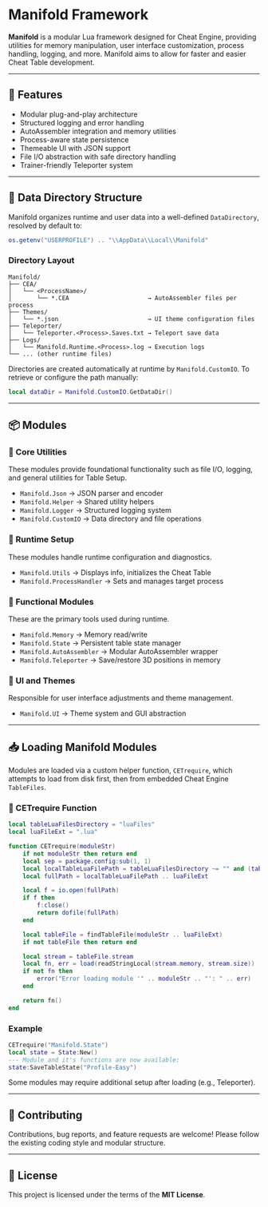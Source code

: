 # Manifold Framework

**Manifold** is a modular Lua framework designed for Cheat Engine, providing utilities for memory manipulation, user interface customization, process handling, logging, and more. Manifold aims to allow for faster and easier Cheat Table development.

---

## 🚀 Features

- Modular plug-and-play architecture
- Structured logging and error handling
- AutoAssembler integration and memory utilities
- Process-aware state persistence
- Themeable UI with JSON support
- File I/O abstraction with safe directory handling
- Trainer-friendly Teleporter system

---

## 📁 Data Directory Structure

Manifold organizes runtime and user data into a well-defined `DataDirectory`, resolved by default to:

```lua
os.getenv("USERPROFILE") .. "\\AppData\\Local\\Manifold"
```

### Directory Layout
```
Manifold/
├── CEA/
│   └── <ProcessName>/
│       └── *.CEA                      → AutoAssembler files per process
├── Themes/
│   └── *.json                         → UI theme configuration files
├── Teleporter/
│   └── Teleporter.<Process>.Saves.txt → Teleport save data
├── Logs/
│   └── Manifold.Runtime.<Process>.log → Execution logs
└── ... (other runtime files)
```

Directories are created automatically at runtime by `Manifold.CustomIO`. To retrieve or configure the path manually:

```lua
local dataDir = Manifold.CustomIO.GetDataDir()
```

---


## 📦 Modules

### 🔧 Core Utilities
These modules provide foundational functionality such as file I/O, logging, and general utilities for Table Setup.

- `Manifold.Json` → JSON parser and encoder
- `Manifold.Helper` → Shared utility helpers
- `Manifold.Logger` → Structured logging system
- `Manifold.CustomIO` → Data directory and file operations

### 🧰 Runtime Setup
These modules handle runtime configuration and diagnostics.

- `Manifold.Utils` → Displays info, initializes the Cheat Table
- `Manifold.ProcessHandler` → Sets and manages target process

### 🧠 Functional Modules
These are the primary tools used during runtime.

- `Manifold.Memory` → Memory read/write
- `Manifold.State` → Persistent table state manager
- `Manifold.AutoAssembler` → Modular AutoAssembler wrapper
- `Manifold.Teleporter` → Save/restore 3D positions in memory

### 🎨 UI and Themes
Responsible for user interface adjustments and theme management.

- `Manifold.UI` → Theme system and GUI abstraction

---

## 📥 Loading Manifold Modules

Modules are loaded via a custom helper function, `CETrequire`, which attempts to load from disk first, then from embedded Cheat Engine `TableFiles`.

### 🔁 CETrequire Function

```lua
local tableLuaFilesDirectory = "luaFiles"
local luaFileExt = ".lua"

function CETrequire(moduleStr)
    if not moduleStr then return end
    local sep = package.config:sub(1, 1)
    local localTableLuaFilePath = tableLuaFilesDirectory ~= "" and (tableLuaFilesDirectory .. sep .. moduleStr) or moduleStr
    local fullPath = localTableLuaFilePath .. luaFileExt

    local f = io.open(fullPath)
    if f then
        f:close()
        return dofile(fullPath)
    end

    local tableFile = findTableFile(moduleStr .. luaFileExt)
    if not tableFile then return end

    local stream = tableFile.stream
    local fn, err = load(readStringLocal(stream.memory, stream.size))
    if not fn then
        error("Error loading module '" .. moduleStr .. "': " .. err)
    end

    return fn()
end
```

### Example
```lua
CETrequire("Manifold.State")
local state = State:New()
--- Module and it's functions are now available:
state:SaveTableState("Profile-Easy")
```

Some modules may require additional setup after loading (e.g., Teleporter).

---

## 🤝 Contributing

Contributions, bug reports, and feature requests are welcome! Please follow the existing coding style and modular structure.

---

## 📜 License

This project is licensed under the terms of the **MIT License**.
